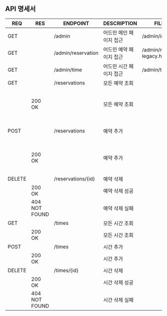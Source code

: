 ## API 명세서

| REQ    | RES           | ENDPOINT           | DESCRIPTION   | FILEPATH                       | BODY                               |
|--------|---------------|--------------------|---------------|--------------------------------|------------------------------------|
| GET    |               | /admin             | 어드민 메인 페이지 접근 | /admin/index.html              |                                    |
| GET    |               | /admin/reservation | 어드민 예약 페이지 접근 | /admin/reservation-legacy.html |                                    |
| GET    |               | /admin/time        | 어드민 시간 페이지 접근 | /admin/time.html               |
| GET    |               | /reservations      | 모든 예약 조회      |                                |                                    |
|        | 200 OK        |                    | 모든 예약 조회      |                                | {id, name, date, time{id, startAt} |
| POST   |               | /reservations      | 예약 추가         |                                | name, date, timeId                 |
|        | 200 OK        |                    | 예약 추가         |                                | id, name, date, time{id, startAt}  |
| DELETE |               | /reservations/{id} | 예약 삭제         |                                |                                    |
|        | 200 OK        |                    | 예약 삭제 성공      |                                |                                    |
|        | 404 NOT FOUND |                    | 예약 삭제 실패      |                                |                                    |
| GET    |               | /times             | 모든 시간 조회      |                                |                                    |
|        | 200 OK        |                    | 모든 시간 조회      |                                | {id, startAt}                      |
| POST   |               | /times             | 시간 추가         |                                | startAt                            |
|        | 200 OK        |                    | 시간 추가         |                                | id, startAt                        |
| DELETE |               | /times/{id}        | 시간 삭제         |                                |                                    |
|        | 200 OK        |                    | 시간 삭제 성공      |                                |                                    |
|        | 404 NOT FOUND |                    | 시간 삭제 실패      |                                |                                    |
